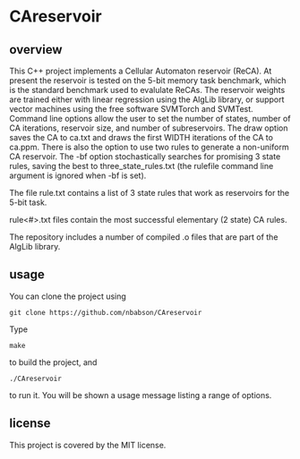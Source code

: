 # CAreservoir

## overview

This C++ project implements a Cellular Automaton reservoir (ReCA). At present 
the reservoir is tested on the 5-bit memory task benchmark, which is 
the standard benchmark used to evalulate ReCAs. The reservoir weights are 
trained either with linear regression using the AlgLib library, or support
vector machines using the free software SVMTorch and SVMTest. Command line options allow
the user to set the number of states, number of CA iterations, reservoir size,
and number of subreservoirs. The draw option saves the CA to ca.txt and draws
the first WIDTH iterations of the CA to ca.ppm. There is also the option to use
two rules to generate a non-uniform CA reservoir. The -bf option stochastically
searches for promising 3 state rules, saving  the best to three_state_rules.txt
(the rulefile command line argument is ignored when -bf is set). 

The file rule.txt contains a list of 3 state rules that work as reservoirs for
the 5-bit task.

rule<#>.txt files contain the most successful elementary (2 state) CA rules.

The repository includes a number of compiled .o files that are part of the
AlgLib library.

## usage

You can clone the project using
```
git clone https://github.com/nbabson/CAreservoir
```
Type 
```
make
```
to build the project, and
```
./CAreservoir
```
to run it. You will be shown a usage message listing a range of options.

## license

This project is covered by the MIT license.
